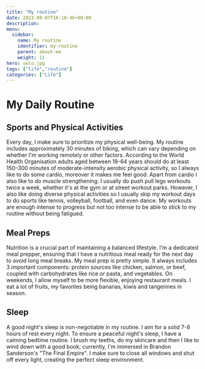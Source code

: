 ```yaml
---
title: "My routine"
date: 2023-08-07T16:18:46+00:00
description: 
menu:
  sidebar:
    name: My routine
    identifier: my-routine
    parent: about-me
    weight: 11
hero: velo.jpg
tags: ["life","routine"]
categories: ["Life"]
---
```


# My Daily Routine

## Sports and Physical Activities

Every day, I make sure to prioritize my physical well-being. My routine includes approximately 30 minutes of biking, which can vary depending on whether I'm working remotely or other factors. According to the World Health Organisation adults aged between 18-64 years should do at least 150–300 minutes of moderate-intensity aerobic physical activity, so I always like to do some cardio, moreover it makes me feel good. Apart from cardio I also like to do muscle strengthening. I usually do push pull legs workouts twice a week, whether it's at the gym or at street workout parks. However, I also like doing diverse physical activities so I usually skip my workout days to do sports like tennis, volleyball, football, and even dance. My workouts are enough intense to progress but not too intense to be able to stick to my routine without being fatigued.

## Meal Preps

Nutrition is a crucial part of maintaining a balanced lifestyle. I'm a dedicated meal prepper, ensuring that I have a nutritious meal ready for the next day to avoid long meal breaks. My meal prep is pretty simple. It always includes 3 important components: protein sources like chicken, salmon, or beef, coupled with carbohydrates like rice or pasta, and vegetables. On weekends, I allow myself to be more flexible, enjoying restaurant meals. I eat a lot of fruits, my favorites being bananas, kiwis and tangerines in season.

## Sleep

A good night's sleep is non-negotiable in my routine. I aim for a solid 7-8 hours of rest every night. To ensure a peaceful night's sleep, I have a calming bedtime routine. I brush my teeths, do my skincare and then I like to wind down with a good book; currently, I'm immersed in Brandon Sanderson's "The Final Empire". I make sure to close all windows and shut off every light, creating the perfect sleep environment.

